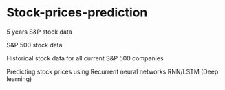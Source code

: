 # Stock-prices-prediction

5 years S&P stock data

S&P 500 stock data

Historical stock data for all current S&P 500 companies


Predicting stock prices using Recurrent neural networks RNN/LSTM (Deep learning)
